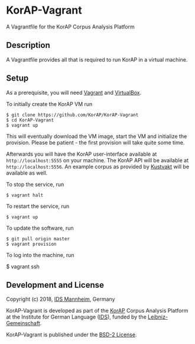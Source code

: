 # KorAP-Vagrant

A Vagrantfile for the KorAP Corpus Analysis Platform

## Description

A Vagrantfile provides all that is required to run KorAP
in a virtual machine.

## Setup

As a prerequisite, you will need [Vagrant](https://www.vagrantup.com/)
and [VirtualBox](https://www.virtualbox.org/).

To initially create the KorAP VM run

```
$ git clone https://github.com/KorAP/KorAP-Vagrant
$ cd KorAP-Vagrant
$ vagrant up
```

This will eventually download the VM image, start the VM and
initialize the provision.
Please be patient - the first provision will take quite some time.

Afterwards you will have the KorAP user-interface available at
```http://localhost:5555``` on your machine.
The KorAP API will be available at
```http://localhost:5556```.
An example corpus as provided by [Kustvakt](https://github.com/KorAP/Kustvakt/)
will be available as well.

To stop the service, run

```
$ vagrant halt
```

To restart the service, run

```
$ vagrant up
```

To update the software, run

```
$ git pull origin master
$ vagrant provision
```

To log into the machine, run

$ vagrant ssh

## Development and License

Copyright (c) 2018, [IDS Mannheim](http://ids-mannheim.de/), Germany

KorAP-Vagrant is developed as part of the [KorAP](http://korap.ids-mannheim.de/)
Corpus Analysis Platform at the Institute for German Language
([IDS](http://ids-mannheim.de/)),
funded by the
[Leibniz-Gemeinschaft](http://www.leibniz-gemeinschaft.de/en/about-us/leibniz-competition/projekte-2011/2011-funding-line-2/).

KorAP-Vagrant is published under the
[BSD-2 License](https://raw.githubusercontent.com/KorAP/KorAP-Vagrant/master/LICENSE).

